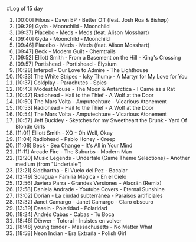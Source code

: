 #Log of 15 day

1. [00:00] Filous - Dawn EP - Better Off (feat. Josh Roa & Bishøp)
1. [09:29] Gyda - Moonchild - Moonchild
1. [09:37] Placebo - Meds - Meds (feat. Alison Mosshart)
1. [09:40] Gyda - Moonchild - Moonchild
1. [09:46] Placebo - Meds - Meds (feat. Alison Mosshart)
1. [09:47] Beck - Modern Guilt - Chemtrails
1. [09:52] Elliott Smith - From a Basement on the Hill - King's Crossing
1. [09:57] Portishead - Portishead - Elysium
1. [10:28] Interpol - Our Love to Admire - The Lighthouse
1. [10:33] The White Stripes - Icky Thump - A Martyr for My Love for You
1. [10:37] Coldplay - Parachutes - Spies
1. [10:43] Modest Mouse - The Moon & Antarctica - I Came as a Rat
1. [10:47] Radiohead - Hail to the Thief - A Wolf at the Door
1. [10:50] The Mars Volta - Amputechture - Vicarious Atonement
1. [10:53] Radiohead - Hail to the Thief - A Wolf at the Door
1. [10:54] The Mars Volta - Amputechture - Vicarious Atonement
1. [10:57] Jeff Buckley - Sketches for my Sweetheart the Drunk - Yard Of Blonde Girls
1. [11:01] Elliott Smith - XO - Oh Well, Okay
1. [11:04] Radiohead - Pablo Honey - Creep
1. [11:08] Beck - Sea Change - It's All in Your Mind
1. [11:11] Arcade Fire - The Suburbs - Modern Man
1. [12:20] Music Legends - Undertale (Game Theme Selections) - Another medium (from "Undertale")
1. [12:21] Siddhartha - El Vuelo del Pez - Bacalar
1. [12:49] Solagua - Familia Mágica - En el Cielo
1. [12:56] Javiera Parra - Grandes Versiones - Alacrán (Remix)
1. [12:58] Daniela Andrade - Youtube Covers - Eternal Sunshine
1. [13:02] Dorian - La ciudad subterránea - Paraísos artificiales
1. [13:32] Janet Camargo - Janet Camargo - Claro obscuro
1. [13:39] Dasein - Polaridad - Polaridad
1. [18:24] Andrés Cabas - Cabas - Tu Boca
1. [18:46] Dënver - Totoral - Insistes en volver
1. [18:48] young tender - Massachusetts - No Matter What
1. [18:58] Neon Indian - Era Extraña - Polish Girl
